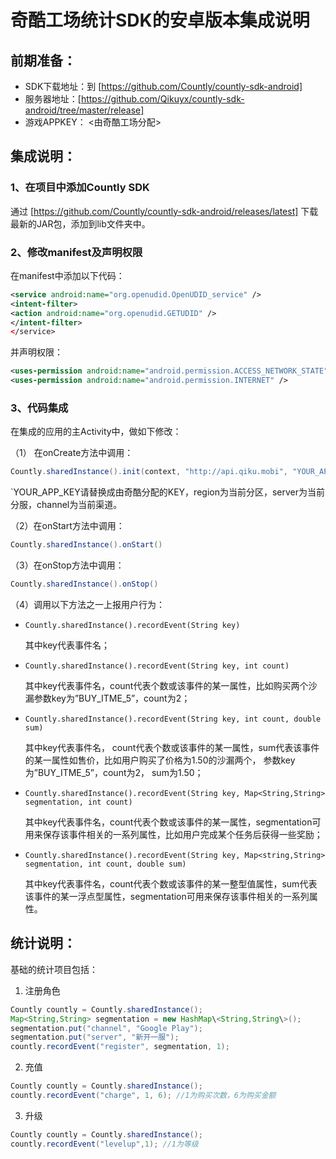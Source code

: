 # 奇酷工场统计SDK的安卓版本集成说明

## 前期准备：

- SDK下载地址：到 [https://github.com/Countly/countly-sdk-android]
- 服务器地址：[https://github.com/Qikuyx/countly-sdk-android/tree/master/release]
- 游戏APPKEY： <由奇酷工场分配>

## 集成说明：

### 1、在项目中添加Countly SDK
通过 [https://github.com/Countly/countly-sdk-android/releases/latest] 下载最新的JAR包，添加到lib文件夹中。

### 2、修改manifest及声明权限
在manifest中添加以下代码：
```xml
<service android:name="org.openudid.OpenUDID_service" />
<intent-filter>
<action android:name="org.openudid.GETUDID" />
</intent-filter>
</service>
```

并声明权限：
```xml
<uses-permission android:name="android.permission.ACCESS_NETWORK_STATE" />
<uses-permission android:name="android.permission.INTERNET" />
```

### 3、代码集成

在集成的应用的主Activity中，做如下修改：

（1） 在onCreate方法中调用：
```java
Countly.sharedInstance().init(context, "http://api.qiku.mobi", "YOUR_APP_KEY"，region, server, channel)
```
`YOUR_APP_KEY请替换成由奇酷分配的KEY，region为当前分区，server为当前分服，channel为当前渠道。

（2）在onStart方法中调用：

```java
Countly.sharedInstance().onStart()
```

（3）在onStop方法中调用：

```java
Countly.sharedInstance().onStop()
```

（4）调用以下方法之一上报用户行为：
- ```Countly.sharedInstance().recordEvent(String key)```

  其中key代表事件名；

- ```Countly.sharedInstance().recordEvent(String key, int count)```

  其中key代表事件名，count代表个数或该事件的某一属性，比如购买两个沙漏参数key为”BUY_ITME_5”，count为2；

- ```Countly.sharedInstance().recordEvent(String key, int count, double sum)```

  其中key代表事件名， count代表个数或该事件的某一属性，sum代表该事件的某一属性如售价，比如用户购买了价格为1.50的沙漏两个， 参数key为”BUY_ITME_5”，count为2， sum为1.50；

- ```Countly.sharedInstance().recordEvent(String key, Map<String,String> segmentation, int count)```

  其中key代表事件名，count代表个数或该事件的某一属性，segmentation可用来保存该事件相关的一系列属性，比如用户完成某个任务后获得一些奖励；

- ```Countly.sharedInstance().recordEvent(String key, Map<string,String> segmentation, int count, double sum)```

  其中key代表事件名，count代表个数或该事件的某一整型值属性，sum代表该事件的某一浮点型属性，segmentation可用来保存该事件相关的一系列属性。

## 统计说明：

基础的统计项目包括：

1. 注册角色
```java
Countly countly = Countly.sharedInstance();
Map<String,String> segmentation = new HashMap\<String,String\>();
segmentation.put("channel", "Google Play");
segmentation.put("server", "新开一服");
countly.recordEvent("register", segmentation, 1);
```

2. 充值
```java
Countly countly = Countly.sharedInstance();
countly.recordEvent("charge", 1, 6); //1为购买次数，6为购买金额
```

3. 升级
```java
Countly countly = Countly.sharedInstance();
countly.recordEvent("levelup",1); //1为等级
```


